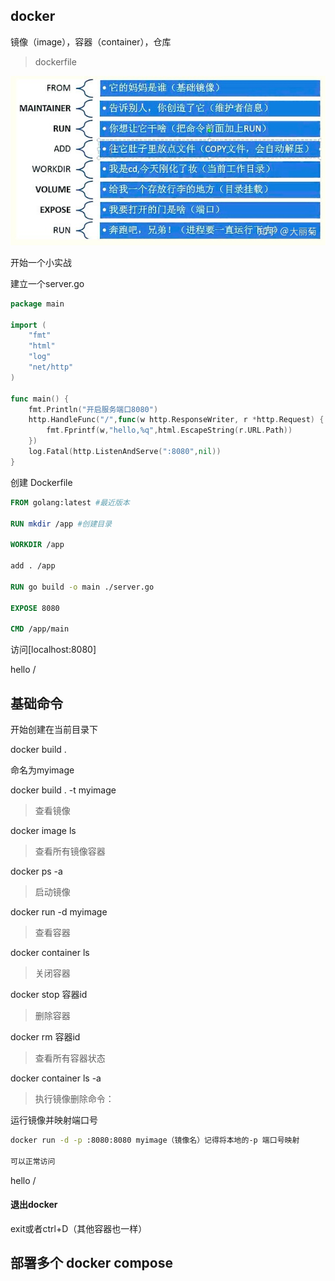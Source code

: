## docker

镜像（image），容器（container），仓库

> dockerfile



![](images\docker.jpg)

开始一个小实战

建立一个server.go

```go
package main

import (
	"fmt"
	"html"
	"log"
	"net/http"
)

func main() {
	fmt.Println("开启服务端口8080")
	http.HandleFunc("/",func(w http.ResponseWriter, r *http.Request) {
		fmt.Fprintf(w,"hello,%q",html.EscapeString(r.URL.Path))
	})
	log.Fatal(http.ListenAndServe(":8080",nil))
}
```

创建 Dockerfile

```dockerfile
FROM golang:latest #最近版本

RUN mkdir /app #创建目录

WORKDIR /app

add . /app

RUN go build -o main ./server.go

EXPOSE 8080

CMD /app/main
```

访问[localhost:8080]

hello  /

## 基础命令

开始创建在当前目录下

docker build .

命名为myimage

docker build . -t myimage

> 查看镜像

docker image ls

> 查看所有镜像容器

docker ps -a

> 启动镜像

docker run -d myimage

> 查看容器

docker container ls

> 关闭容器

docker stop 容器id

> 删除容器

docker rm 容器id

> 查看所有容器状态

 docker container ls -a

> 执行镜像删除命令： 

运行镜像并映射端口号

```bash
docker run -d -p :8080:8080 myimage（镜像名）记得将本地的-p 端口号映射

可以正常访问
```

hello  /

#### 退出docker  

exit或者ctrl+D（其他容器也一样）

## 部署多个 docker compose





















